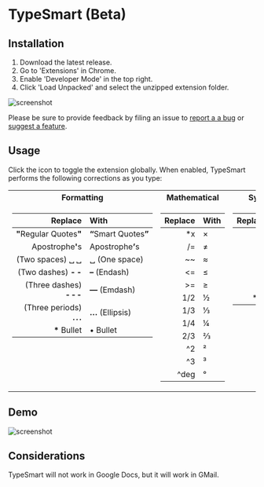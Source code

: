 # TypeSmart (Beta)

## Installation

1. Download the latest release.
2. Go to 'Extensions' in Chrome.
3. Enable 'Developer Mode' in the top right.
4. Click 'Load Unpacked' and select the unzipped extension folder.

![screenshot](https://camo.githubusercontent.com/edc65aa854e00ac2021a8bda200bc7b606a6ed14/68747470733a2f2f692e696d6775722e636f6d2f786463686451612e706e67)

Please be sure to provide feedback by filing an issue to [report a a bug](https://github.com/round/TypeSmart-beta/issues/new?labels=bug&template=bug.md) or [suggest a feature](https://github.com/round/TypeSmart-beta/issues/new?labels=feature&template=feature.md).

## Usage

Click the icon to toggle the extension globally. When enabled, TypeSmart performs the following corrections as you type:

<table>
<tr>
  <th>Formatting</th>
  <th>Mathematical</th>
  <th>Symbols</th>
  <th>Letters</th>
</tr>

<tr><td valign='top'>

Replace|With
-:|:-
<strong>"</strong>Regular&nbsp;Quotes<strong>"</strong>|<strong>&ldquo;</strong>Smart&nbsp;Quotes<strong>&rdquo;</strong>
Apostrophe<strong>'</strong>s|Apostrophe<strong>&rsquo;</strong>s
(Two spaces) &blank;&thinsp;&blank;|&blank; (One space)
(Two dashes) **-&thinsp;-**|**&ndash;** (Endash)
(Three dashes) **-&hairsp;-&hairsp;-**|**&mdash;** (Emdash)
(Three periods) ***.&thinsp;.&thinsp;.***|**&hellip;** (Ellipsis)
|__*__ Bullet|&bull; Bullet

</td><td valign='top'>

Replace|With
-:|:-
*x|&times;
/=|&ne;
~~ |&asymp;
<=|&le;
|>=|&ge;
1/2|&frac12;
1/3|&frac13;
1/4|&frac14;
2/3|&frac23;
^2|&sup2;
^3|&sup3;
^deg|&deg;

</td><td valign='top'>

Replace|With
-:|:-
->|&rarr;
<-|&larr;
|>>|&raquo;
<<|&laquo;
|**|✽|
|***|✱|


</td><td valign='top'>

Replace|With
-:|:-
numero|&numero;
c/o|&incare;
_a|𝑎
_b|𝑏
_c|𝑐
_x|𝑥
_y|𝑦
_z|𝑧
^tm|&trade;
(r)|&reg;
(r)|&copy;

</td></tr></table>

## Demo

![screenshot](https://giant.gfycat.com/FamousDirtyBasenji.gif)

## Considerations

TypeSmart will not work in Google Docs, but it will work in GMail.
